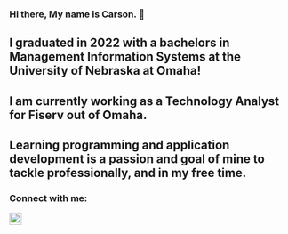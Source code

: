 ### Hi there, My name is Carson. 👋

## I graduated in 2022 with a bachelors in Management Information Systems at the University of Nebraska at Omaha!
## I am currently working as a Technology Analyst for Fiserv out of Omaha.
## Learning programming and application development is a passion and goal of mine to tackle professionally, and in my free time.

### Connect with me:

[<img align="left" alt="carson | LinkedIn" width="22px" src="https://cdn.jsdelivr.net/npm/simple-icons@v3/icons/linkedin.svg" />][linkedin]


<br />

[linkedin]: https://www.linkedin.com/in/carson-crockett402

